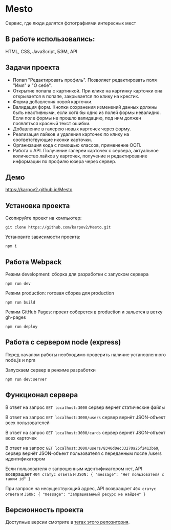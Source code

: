 # Mesto
Cервис, где люди делятся фотографиями интересных мест

## В работе использовались:
HTML, CSS, JavaScript, БЭМ, API

## Задачи проекта
- Попап "Редактировать профиль". Позволяет редактировать поля "Имя" и "О себе".
- Открытие попапа с картинкой. При клике на картинку карточки она открывается в попапе, закрывается по клику на крестик.
- Форма добавления новой карточки.
- Валидация форм. Кнопки сохранения изменений данных должны быть неактивными, если хотя бы одно из полей формы невалидно. Если поле формы не прошло валидацию, под ним должен появляться красный текст ошибки.
- Добавление в галерею новых карточек через форму.
- Реализация лайков и удаления карточек по клику на соответствующие иконки карточки.
- Организация кода с помощью классов, применение ООП.
- Работа с API. Получение галереи карточек с сервера, актуальное количество лайков у карточек, получение и редактирование информации по профилю юзера через сервер.

## Демо
https://karpov2.github.io/Mesto

## Установка проекта

Скопируйте проект на компьютер:

```
git clone https://github.com/karpov2/Mesto.git
```

Установите зависимости проекта:

```
npm i
```

## Работа Webpack

Режим development: сборка для разработки с запуском сервера

```
npm run dev
```

Режим production: готовая сборка для production

```
npm run build
```

Режим GitHub Pages: проект соберется в production и зальется в ветку gh-pages

```
npm run deploy
```

## Работа с сервером node (express)

Перед началом работы необходимо проверить наличие установленного node.js и npm

Запускаем сервер в режиме разработки

```
npm run dev:server
```

## Функционал сервера

В ответ на запрос `GET localhost:3000` сервер вернет статические файлы

В ответ на запрос `GET localhost:3000/users` сервер вернёт JSON-объект всех пользователей

В ответ на запрос `GET localhost:3000/cards` сервер вернёт JSON-объект всех карточек

В ответ на запрос `GET localhost:3000/users/8340d0ec33270a25f2413b69`, сервер вернёт JSON-объект пользователя с переданным после /users идентификатором

Если пользователя с запрошенным идентификатором нет, API возвращает `404 статус ответа` и `JSON: { "message": "Нет пользователя с таким id" }`

При запросе на несуществующий адрес, API возвращает `404 статус ответа` и `JSON: { "message": "Запрашиваемый ресурс не найден" }`

## Версионность проекта

Доступные версии смотрите в [тегах этого репозитория](https://github.com/karpov2/Mesto/tags).
